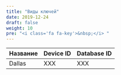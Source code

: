 ```yaml
---
title: "Виды ключей"
date: 2019-12-24
draft: false
weight: 10
pre: "<i class='fa fa-key'>&nbsp;</i> "
---
```


 Название | Device ID | Database ID
 ---|---|---
 <a name="dallas">Dallas</a> | XXX | XXX


